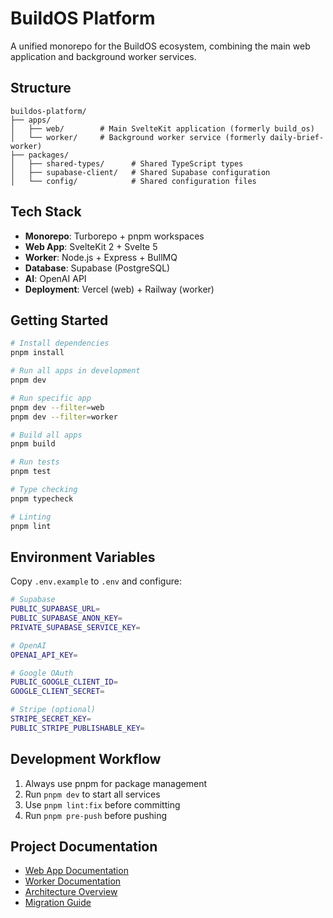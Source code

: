 # BuildOS Platform

A unified monorepo for the BuildOS ecosystem, combining the main web application and background worker services.

## Structure

```
buildos-platform/
├── apps/
│   ├── web/        # Main SvelteKit application (formerly build_os)
│   └── worker/     # Background worker service (formerly daily-brief-worker)
├── packages/
│   ├── shared-types/      # Shared TypeScript types
│   ├── supabase-client/   # Shared Supabase configuration
│   └── config/            # Shared configuration files
```

## Tech Stack

- **Monorepo**: Turborepo + pnpm workspaces
- **Web App**: SvelteKit 2 + Svelte 5
- **Worker**: Node.js + Express + BullMQ
- **Database**: Supabase (PostgreSQL)
- **AI**: OpenAI API
- **Deployment**: Vercel (web) + Railway (worker)

## Getting Started

```bash
# Install dependencies
pnpm install

# Run all apps in development
pnpm dev

# Run specific app
pnpm dev --filter=web
pnpm dev --filter=worker

# Build all apps
pnpm build

# Run tests
pnpm test

# Type checking
pnpm typecheck

# Linting
pnpm lint
```

## Environment Variables

Copy `.env.example` to `.env` and configure:

```bash
# Supabase
PUBLIC_SUPABASE_URL=
PUBLIC_SUPABASE_ANON_KEY=
PRIVATE_SUPABASE_SERVICE_KEY=

# OpenAI
OPENAI_API_KEY=

# Google OAuth
PUBLIC_GOOGLE_CLIENT_ID=
GOOGLE_CLIENT_SECRET=

# Stripe (optional)
STRIPE_SECRET_KEY=
PUBLIC_STRIPE_PUBLISHABLE_KEY=
```

## Development Workflow

1. Always use pnpm for package management
2. Run `pnpm dev` to start all services
3. Use `pnpm lint:fix` before committing
4. Run `pnpm pre-push` before pushing

## Project Documentation

- [Web App Documentation](./apps/web/README.md)
- [Worker Documentation](./apps/worker/README.md)
- [Architecture Overview](./docs/ARCHITECTURE.md)
- [Migration Guide](./MIGRATION_GUIDE.md)